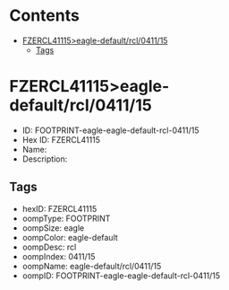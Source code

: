



Contents
========

* [FZERCL41115>eagle-default/rcl/0411/15](#fzercl41115eagle-defaultrcl041115)
	* [Tags](#tags)

# FZERCL41115>eagle-default/rcl/0411/15

- ID: FOOTPRINT-eagle-eagle-default-rcl-0411/15
- Hex ID: FZERCL41115
- Name: 
- Description: 

## Tags

- hexID: FZERCL41115
- oompType: FOOTPRINT
- oompSize: eagle
- oompColor: eagle-default
- oompDesc: rcl
- oompIndex: 0411/15
- oompName: eagle-default/rcl/0411/15
- oompID: FOOTPRINT-eagle-eagle-default-rcl-0411/15
